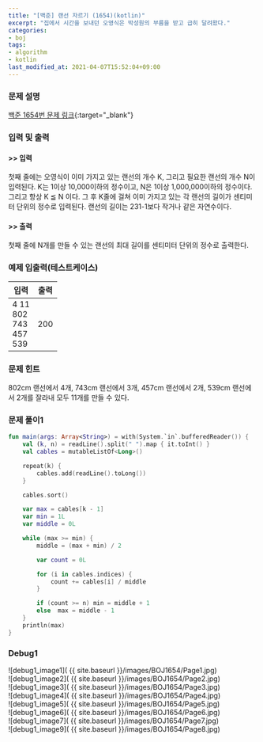 ```yaml
---
title: "[백준] 랜선 자르기 (1654)(kotlin)"
excerpt: "집에서 시간을 보내던 오영식은 박성원의 부름을 받고 급히 달려왔다."
categories:
- boj
tags:
- algorithm
- kotlin
last_modified_at: 2021-04-07T15:52:04+09:00
---
```



### 문제 설명
[백준 1654번 문제 링크](https://www.acmicpc.net/problem/1654#description){:target="_blank"}




### 입력 및 출력
#### >> 입력
첫째 줄에는 오영식이 이미 가지고 있는 랜선의 개수 K, 그리고 필요한 랜선의 개수 N이 입력된다. K는 1이상 10,000이하의 정수이고, N은 1이상 1,000,000이하의 정수이다. 그리고 항상 K ≦ N 이다. 그 후 K줄에 걸쳐 이미 가지고 있는 각 랜선의 길이가 센티미터 단위의 정수로 입력된다. 랜선의 길이는 231\-1보다 작거나 같은 자연수이다.



#### >> 출력
첫째 줄에 N개를 만들 수 있는 랜선의 최대 길이를 센티미터 단위의 정수로 출력한다.





### 예제 입출력(테스트케이스)


|입력|출력|
|-----|------|
|4 11<br>802<br>743<br>457<br>539|200|




### 문제 힌트


802cm 랜선에서 4개, 743cm 랜선에서 3개, 457cm 랜선에서 2개, 539cm 랜선에서 2개를 잘라내 모두 11개를 만들 수 있다.




### 문제 풀이1
```kotlin
fun main(args: Array<String>) = with(System.`in`.bufferedReader()) {
    val (k, n) = readLine().split(" ").map { it.toInt() }
    val cables = mutableListOf<Long>()

    repeat(k) {
        cables.add(readLine().toLong())
    }

    cables.sort()

    var max = cables[k - 1]
    var min = 1L
    var middle = 0L

    while (max >= min) {
        middle = (max + min) / 2

        var count = 0L

        for (i in cables.indices) {
            count += cables[i] / middle
        }

        if (count >= n) min = middle + 1
        else  max = middle - 1
    }
    println(max)
}
```





### Debug1

![debug1_image1]( {{ site.baseurl }}/images/BOJ1654/Page1.jpg)<br>
![debug1_image2]( {{ site.baseurl }}/images/BOJ1654/Page2.jpg)<br>
![debug1_image3]( {{ site.baseurl }}/images/BOJ1654/Page3.jpg)<br>
![debug1_image4]( {{ site.baseurl }}/images/BOJ1654/Page4.jpg)<br>
![debug1_image5]( {{ site.baseurl }}/images/BOJ1654/Page5.jpg)<br>
![debug1_image6]( {{ site.baseurl }}/images/BOJ1654/Page6.jpg)<br>
![debug1_image7]( {{ site.baseurl }}/images/BOJ1654/Page7.jpg)<br>
![debug1_image9]( {{ site.baseurl }}/images/BOJ1654/Page8.jpg)